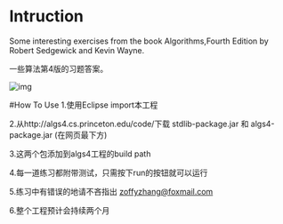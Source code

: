 # Intruction
Some interesting exercises from the book Algorithms,Fourth Edition by Robert Sedgewick and Kevin Wayne.

一些算法第4版的习题答案。

![img](http://img4.douban.com/lpic/s24409638.jpg)

#How To Use
1.使用Eclipse import本工程

2.从http://algs4.cs.princeton.edu/code/下载 stdlib-package.jar 和 algs4-package.jar (在网页最下方)

3.这两个包添加到algs4工程的build path

4.每一道练习都附带测试，只需按下run的按钮就可以运行

5.练习中有错误的地请不吝指出 zoffyzhang@foxmail.com

6.整个工程预计会持续两个月
